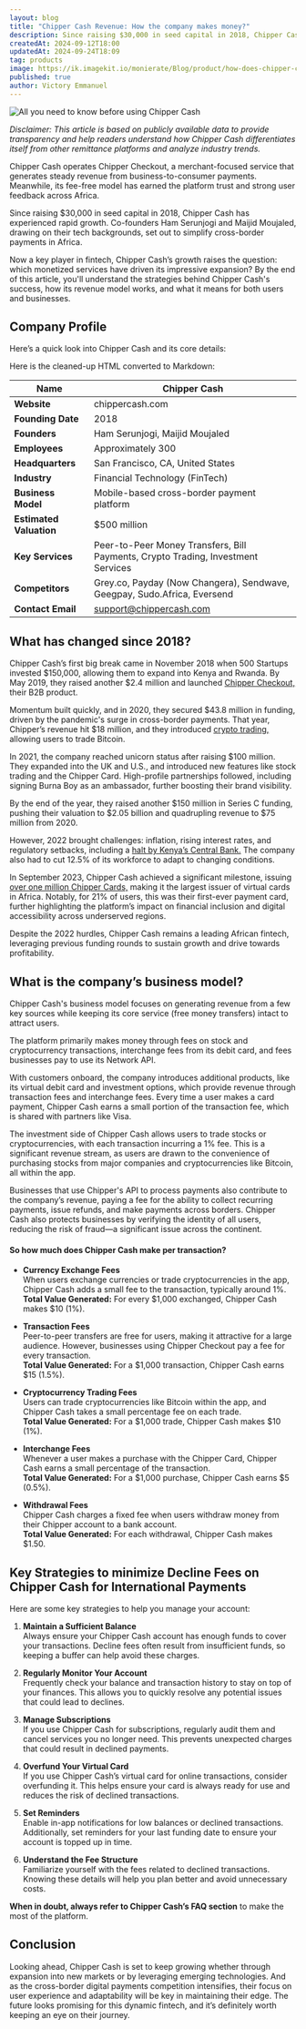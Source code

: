 ```yaml
---
layout: blog
title: "Chipper Cash Revenue: How the company makes money?"
description: Since raising $30,000 in seed capital in 2018, Chipper Cash has experienced rapid growth.  By the end of this article, you'll understand the strategies behind Chipper Cash's success, how its revenue model works, and what it means for both users and businesses.
createdAt: 2024-09-12T18:00
updatedAt: 2024-09-24T18:09
tag: products
image: https://ik.imagekit.io/monierate/Blog/product/how-does-chipper-cash-make-money.jpg
published: true
author: Victory Emmanuel
---
```

![All you need to know before using Chipper Cash](https://ik.imagekit.io/monierate/Blog/how-to/All%20you%20need%20to%20know%20before%20using%20Chipper%20Cash.png)

*Disclaimer: This article is based on publicly available data to provide transparency and help readers understand how Chipper Cash differentiates itself from other remittance platforms and analyze industry trends.*

Chipper Cash operates Chipper Checkout, a merchant-focused service that generates steady revenue from business-to-consumer payments. Meanwhile, its fee-free model has earned the platform trust and strong user feedback across Africa.

Since raising $30,000 in seed capital in 2018, Chipper Cash has experienced rapid growth. Co-founders Ham Serunjogi and Maijid Moujaled, drawing on their tech backgrounds, set out to simplify cross-border payments in Africa.

Now a key player in fintech, Chipper Cash’s growth raises the question: which monetized services have driven its impressive expansion? By the end of this article, you'll understand the strategies behind Chipper Cash's success, how its revenue model works, and what it means for both users and businesses.

## Company Profile

Here’s a quick look into Chipper Cash and its core details:

Here is the cleaned-up HTML converted to Markdown:

| Name | Chipper Cash |
| --- | --- |
| **Website** | chippercash.com |
| **Founding Date** | 2018 |
| **Founders** | Ham Serunjogi, Maijid Moujaled |
| **Employees** | Approximately 300 |
| **Headquarters** | San Francisco, CA, United States |
| **Industry** | Financial Technology (FinTech) |
| **Business Model** | Mobile-based cross-border payment platform |
| **Estimated Valuation** | $500 million |
| **Key Services** | Peer-to-Peer Money Transfers, Bill Payments, Crypto Trading, Investment Services |
| **Competitors** | Grey.co, Payday (Now Changera), Sendwave, Geegpay, Sudo.Africa, Eversend | Paypal
| **Contact Email** | support@chippercash.com |

## What has changed since 2018?

Chipper Cash’s first big break came in November 2018 when 500 Startups invested $150,000, allowing them to expand into Kenya and Rwanda. By May 2019, they raised another $2.4 million and launched [Chipper Checkout,](https://www.chippercash.com/chipper-checkout) their B2B product.

Momentum built quickly, and in 2020, they secured $43.8 million in funding, driven by the pandemic's surge in cross-border payments. That year, Chipper’s revenue hit $18 million, and they introduced [crypto trading,](https://monierate.com/blog/bitcoin-to-naira-the-simple-guide) allowing users to trade Bitcoin.

In 2021, the company reached unicorn status after raising $100 million. They expanded into the UK and U.S., and introduced new features like stock trading and the Chipper Card. High-profile partnerships followed, including signing Burna Boy as an ambassador, further boosting their brand visibility. 

By the end of the year, they raised another $150 million in Series C funding, pushing their valuation to $2.05 billion and quadrupling revenue to $75 million from 2020.

However, 2022 brought challenges: inflation, rising interest rates, and regulatory setbacks, including a [halt by Kenya’s Central Bank.](https://techcrunch.com/2022/07/29/kenya-directs-all-banks-to-stop-dealing-with-chipper-cash-flutterwave-saying-they-are-unlicensed/) The company also had to cut 12.5% of its workforce to adapt to changing conditions.

In September 2023, Chipper Cash achieved a significant milestone, issuing [over one million Chipper Cards,](https://www.chippercash.com/blog/chipper-cash-issues-one-million-cards) making it the largest issuer of virtual cards in Africa. Notably, for 21% of users, this was their first-ever payment card, further highlighting the platform’s impact on financial inclusion and digital accessibility across underserved regions.

Despite the 2022 hurdles, Chipper Cash remains a leading African fintech, leveraging previous funding rounds to sustain growth and drive towards profitability.

## What is the company’s business model?

Chipper Cash's business model focuses on generating revenue from a few key sources while keeping its core service (free money transfers) intact to attract users. 

The platform primarily makes money through fees on stock and cryptocurrency transactions, interchange fees from its debit card, and fees businesses pay to use its Network API.

With customers onboard, the company introduces additional products, like its virtual debit card and investment options, which provide revenue through transaction fees and interchange fees. Every time a user makes a card payment, Chipper Cash earns a small portion of the transaction fee, which is shared with partners like Visa.

The investment side of Chipper Cash allows users to trade stocks or cryptocurrencies, with each transaction incurring a 1% fee. This is a significant revenue stream, as users are drawn to the convenience of purchasing stocks from major companies and cryptocurrencies like Bitcoin, all within the app.

Businesses that use Chipper's API to process payments also contribute to the company’s revenue, paying a fee for the ability to collect recurring payments, issue refunds, and make payments across borders. Chipper Cash also protects businesses by verifying the identity of all users, reducing the risk of fraud—a significant issue across the continent.

#### So how much does Chipper Cash make per transaction?

-   **Currency Exchange Fees**  
    When users exchange currencies or trade cryptocurrencies in the app, Chipper Cash adds a small fee to the transaction, typically around 1%.  
    **Total Value Generated:** For every $1,000 exchanged, Chipper Cash makes $10 (1%).
    
-   **Transaction Fees**  
    Peer-to-peer transfers are free for users, making it attractive for a large audience. However, businesses using Chipper Checkout pay a fee for every transaction.  
    **Total Value Generated:** For a $1,000 transaction, Chipper Cash earns $15 (1.5%).
    
-   **Cryptocurrency Trading Fees**  
    Users can trade cryptocurrencies like Bitcoin within the app, and Chipper Cash takes a small percentage fee on each trade.  
    **Total Value Generated:** For a $1,000 trade, Chipper Cash makes $10 (1%).
    
-   **Interchange Fees**  
    Whenever a user makes a purchase with the Chipper Card, Chipper Cash earns a small percentage of the transaction.  
    **Total Value Generated:** For a $1,000 purchase, Chipper Cash earns $5 (0.5%).
    
-   **Withdrawal Fees**  
    Chipper Cash charges a fixed fee when users withdraw money from their Chipper account to a bank account.  
    **Total Value Generated:** For each withdrawal, Chipper Cash makes $1.50.

## Key Strategies to minimize Decline Fees on Chipper Cash for International Payments

Here are some key strategies to help you manage your account:

1.  **Maintain a Sufficient Balance**  
    Always ensure your Chipper Cash account has enough funds to cover your transactions. Decline fees often result from insufficient funds, so keeping a buffer can help avoid these charges.
    
2.  **Regularly Monitor Your Account**  
    Frequently check your balance and transaction history to stay on top of your finances. This allows you to quickly resolve any potential issues that could lead to declines.
    
3.  **Manage Subscriptions**  
    If you use Chipper Cash for subscriptions, regularly audit them and cancel services you no longer need. This prevents unexpected charges that could result in declined payments.
    
4.  **Overfund Your Virtual Card**  
    If you use Chipper Cash’s virtual card for online transactions, consider overfunding it. This helps ensure your card is always ready for use and reduces the risk of declined transactions.
    
5.  **Set Reminders**  
    Enable in-app notifications for low balances or declined transactions. Additionally, set reminders for your last funding date to ensure your account is topped up in time.
    
6.  **Understand the Fee Structure**  
    Familiarize yourself with the fees related to declined transactions. Knowing these details will help you plan better and avoid unnecessary costs. 

**When in doubt, always refer to Chipper Cash’s FAQ section** to  make the most of the platform.

## Conclusion

Looking ahead, Chipper Cash is set to keep growing whether through expansion into new markets or by leveraging emerging technologies. And as the cross-border digital payments competition intensifies, their focus on user experience and adaptability will be key in maintaining their edge. The future looks promising for this dynamic fintech, and it’s definitely worth keeping an eye on their journey.
